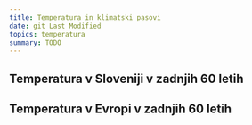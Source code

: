```yaml
---
title: Temperatura in klimatski pasovi
date: git Last Modified
topics: temperatura
summary: TODO
---
```


## Temperatura v Sloveniji v zadnjih 60 letih

<div class="chart" id="heatmap-slovenia">
    <script type="module">
        import Lazy from '/code/lazy.jsx';
        import { render } from 'solid-js/web';
        import { TemperatureSloveniaHeatMap } from '/code/temperatura/heatmaps.jsx';
        render(() => Lazy(() => TemperatureSloveniaHeatMap()), document.getElementById('heatmap-slovenia'));
    </script>
</div>

## Temperatura v Evropi v zadnjih 60 letih

<div class="chart" id="heatmap-europe">
    <script type="module">
        import Lazy from '/code/lazy.jsx';
        import { render } from 'solid-js/web';
        import { TemperatureEuropeHeatMap } from '/code/temperatura/heatmaps.jsx';
        render(() => Lazy(() => TemperatureEuropeHeatMap()), document.getElementById('heatmap-europe'));
    </script>
</div>
